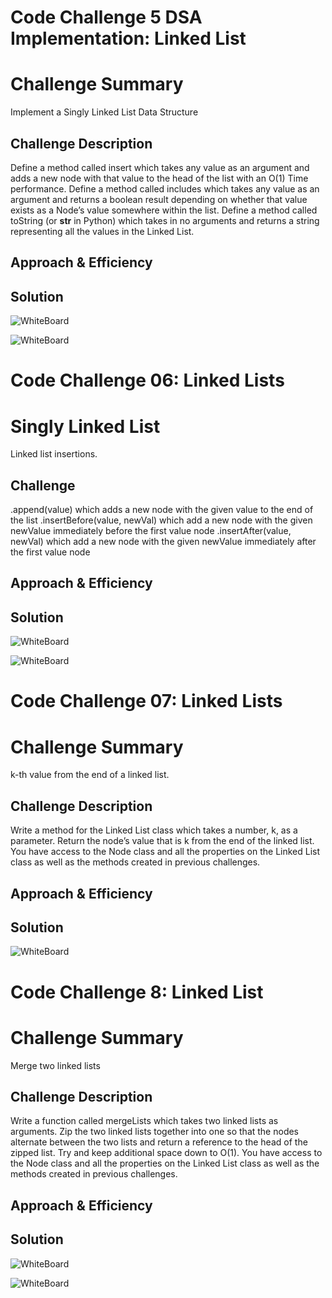 # Code Challenge 5  DSA Implementation: Linked List

# Challenge Summary
Implement a Singly Linked List Data Structure

## Challenge Description
Define a method called insert which takes any value as an argument and adds a new node with that value to the head of the list with an O(1) Time performance.
Define a method called includes which takes any value as an argument and returns a boolean result depending on whether that value exists as a Node’s value somewhere within the list.
Define a method called toString (or __str__ in Python) which takes in no arguments and returns a string representing all the values in the Linked List.

## Approach & Efficiency
<!-- What approach did you take? Why? What is the Big O space/time for this approach? -->

## Solution

![WhiteBoard](./assets/ll_insertions.jpg)

![WhiteBoard](./assets/ll_insertions2.jpg)



# Code Challenge 06: Linked Lists

# Singly Linked List
Linked list insertions.

## Challenge
.append(value) which adds a new node with the given value to the end of the list
.insertBefore(value, newVal) which add a new node with the given newValue immediately before the first value node
.insertAfter(value, newVal) which add a new node with the given newValue immediately after the first value node

## Approach & Efficiency
<!-- What approach did you take? Why? What is the Big O space/time for this approach? -->

## Solution

![WhiteBoard](./assets/ll_insertions.jpg)

![WhiteBoard](./assets/ll_insertions2.jpg)




# Code Challenge 07: Linked Lists

# Challenge Summary
k-th value from the end of a linked list.

## Challenge Description
Write a method for the Linked List class which takes a number, k, as a parameter. Return the node’s value that is k from the end of the linked list. You have access to the Node class and all the properties on the Linked List class as well as the methods created in previous challenges.

## Approach & Efficiency
<!-- What approach did you take? Why? What is the Big O space/time for this approach? -->

## Solution
<!-- Embedded whiteboard image -->

![WhiteBoard](./assets/ll_kth_from_end.jpg)



# Code Challenge 8: Linked List

# Challenge Summary
Merge two linked lists

## Challenge Description
Write a function called mergeLists which takes two linked lists as arguments. Zip the two linked lists together into one so that the nodes alternate between the two lists and return a reference to the head of the zipped list. Try and keep additional space down to O(1). You have access to the Node class and all the properties on the Linked List class as well as the methods created in previous challenges.

## Approach & Efficiency
<!-- What approach did you take? Why? What is the Big O space/time for this approach? -->

## Solution

![WhiteBoard](./assets/ll_merge.jpg)

![WhiteBoard](./assets/ll_merge2.jpg)

